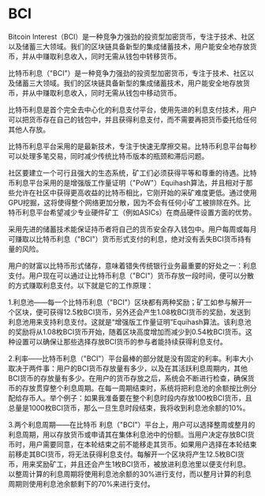 # BCI

Bitcoin Interest（BCI）是一种竞争力强劲的投资型加密货币，专注于技术、社区以及储蓄三大领域。我们的区块链具备新型的集成储蓄技术，用户能安全地存放货币，并从中赚取利息收入，同时无需从钱包中转移货币。

比特币利息（"BCI"）是一种竞争力强劲的投资型加密货币，专注于技术、社区以及储蓄三大领域。我们的区块链具备新型的集成储蓄技术，用户能安全地存放货币，并从中赚取利息收入，同时无需从钱包中移动货币。

比特币利息是首个完全去中心化的利息支付平台，使用先进的利息支付技术，用户可以把货币存在自己的钱包中，并且获得利息支付，而不需要再把货币委托给任何其他人存放。

比特币利息平台采用的是最新技术，专注于快速无摩擦交易。比特币利息平台每秒可以处理多笔交易，同时减少传统比特币版本的瓶颈和滞后问题。

社区要建立一个可行且强大的生态系统，矿工们必须获得平等和尊重的待遇。比特币利息平台采用的是增强版工作量证明（"PoW"）Equihash算法，并且相对于那些允许在社区中获得更高收益的比特币相比，它刚开始的采矿难度更低。通过使用GPU挖掘，这将使得整个网络更加分散，因为不会有任何小矿工被排除在外。比特币利息平台希望减少专业硬件矿工（例如ASICs）在商品硬件设置方面的优势。

采用先进的储蓄技术能保证持币者将自己的货币安全存入钱包中。用户每周或每月可赚取以比特币利息（"BCI"）货币形式支付的利息，绝对没有丢失BCI货币持有量的风险。

用户的财富以比特币形式储存，意味着错失传统银行业务最重要的好处之一：利息支付。用户现在可以通过让比特币利息（"BCI"）货币存放一段时间，便可以分散的方式赚取利息支付。以下就是它的工作原理：

1.利息池——每一个比特币利息（"BCI"）区块都有两种奖励；矿工如参与解开一个区块，便可获得12.5枚BCI货币，另外还会产生1.08枚BCI货币的奖励，发送到利息池用来支持利息支付。这就是“增强版工作量证明”Equihash算法。该利息池的奖励将从1.08枚BCI货币开始，随着区块高度增加而减少到0.54枚BCI货币。这种设置可以确保让那些选择存放BCI货币的参与者能持续获得利息支付。

2.利率——比特币利息（"BCI"）平台最棒的部分就是没有固定的利率。利率大小取决于两件事：用户的BCI货币存放量有多少，以及在其活跃利息周期内，其他BCI货币的存放量有多少。在用户的货币存放之后，系统会不断进行检查，确保货币的存放贯穿整个利息周期。在每一周期结束时，系统将把利息池的余额按比例分配给存币人。举个例子：如果我准备要在整个利息时段内存放100枚BCI货币，且总量是1000枚BCI货币，那么一旦生息时段结束，我将收到利息池余额的10%。

3.两个利息周期——在比特币 利息（"BCI"）平台上，用户可以选择整周或整月的利息周期，用以存放货币或申请其在集体利息池中的份额。当用户决定存放BCI货币时，用户需要同意，在本轮结束之前不能移走其货币。如果用户选择在本轮结束前移走其BCI货币，将无法获得利息支付。每解开一个区块将产生12.5枚BCI货币，用来奖励矿工，并且还会产生1枚BCI货币，被放进利息池里以便支付利息。以整周计算的利息周期将使用利息池余额的30%进行支付，而以整月计算的利息周期则使用利息池余额剩下的70%来进行支付。
